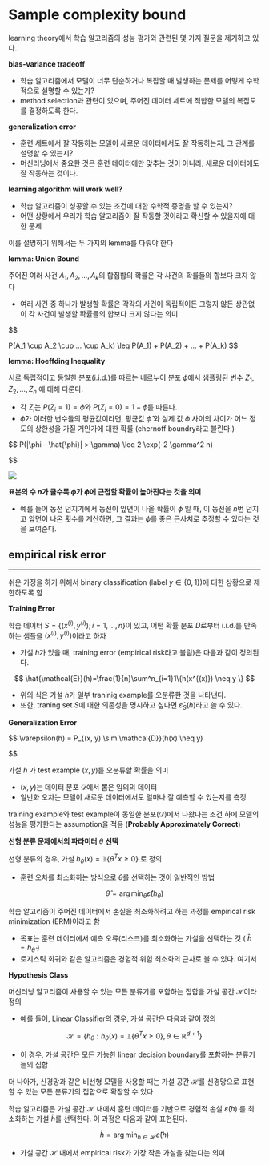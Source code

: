 
# Sample complexity bound

learning theory에서 학습 알고리즘의 성능 평가와 관련된 몇 가지 질문을 제기하고 있다.

**bias-variance tradeoff**

- 학습 알고리즘에서 모델이 너무 단순하거나 복잡할 때 발생하는 문제를 어떻게 수학적으로 설명할 수 있는가?
- method selection과 관련이 있으며, 주어진 데이터 세트에 적합한 모델의 복잡도를 결정하도록 한다.

**generalization error**

- 훈련 세트에서 잘 작동하는 모델이 새로운 데이터에서도 잘 작동하는지, 그 관계를 설명할 수 있는지?
- 머신러닝에서 중요한 것은 훈련 데이터에만 맞추는 것이 아니라, 새로운 데이터에도 잘 작동하는 것이다.

**learning algorithm will work well?**

- 학습 알고리즘이 성공할 수 있는 조건에 대한 수학적 증명을 할 수 있는지?
- 어떤 상황에서 우리가 학습 알고리즘이 잘 작동할 것이라고 확신할 수 있을지에 대한 문제

이를 설명하기 위해서는 두 가지의 lemma를 다뤄야 한다

**lemma: Union Bound**

주어진 여러 사건 $A_1, A_2, ..., A_k$의 합집합의 확률은 각 사건의 확률들의 합보다 크지 않다

- 여러 사건 중 하나가 발생할 확률은 각각의 사건이 독립적이든 그렇지 않든 상관없이 각 사건이 발생할 확률들의 합보다 크지 않다는 의미

$$

P(A_1 \cup A_2 \cup ... \cup A_k) \leq P(A_1) + P(A_2) + ... + P(A_k) $$

**lemma: Hoeffding Inequality**

서로 독립적이고 동일한 분포(i.i.d.)를 따르는 베르누이 분포 $\phi$에서 샘플링된 변수 $Z_1, Z_2, ..., Z_n$ 에 대해 다룬다.

- 각 $Z_i$는 $P(Z_i = 1) = \phi$와 $P(Z_i = 0) = 1 - \phi$를 따른다.
- $\hat{\phi}$가 이러한 변수들의 평균값이라면, 평균값 $\hat{\phi}$ 와 실제 값 $\phi$ 사이의 차이가 어느 정도의 상한성을 가질 거인가에 대한 확률 (chernoff boundry라고 불린다.)

$$ P(|\phi - \hat{\phi}| > \gamma) \leq 2 \exp(-2 \gamma^2 n)

$$

![](https://i.imgur.com/bxMYHGX.png)


**표본의 수 $n$가 클수록 $\hat{\phi}$가 $\phi$에 근접할 확률이 높아진다는 것을 의미**

- 예를 들어 동전 던지기에서 동전이 앞면이 나올 확률이 $\phi$ 일 때, 이 동전을 $n$번 던지고 앞면이 나온 횟수를 계산하면, 그 결과는 $\phi$를 좋은 근사치로 추정할 수 있다는 것을 보여준다.

## empirical risk error

---

쉬운 가정을 하기 위해서 binary classification ($\text{label }y \in \{0,1\}$)에 대한 상황으로 제한하도록 함

**Training Error**

학습 데이터 $S = \{(x^{(i)},y^{(i)});i=1, \dots, n\}$이 있고, 어떤 확률 분포 $D$로부터 i.i.d.를 만족하는 샘플을 $(x^{(i)},y^{(i)})$이라고 하자

- 가설 $h$가 있을 때, training error (empirical risk라고 불림)은 다음과 같이 정의된다.

$$ \hat{\mathcal{E}}(h)=\frac{1}{n}\sum^n_{i=1}1\{h(x^{(x)}) \neq y \} $$

- 위의 식은 가설 $h$가 일부 traninig example를 오분류한 것을 나타낸다.
- 또한, traning set $S$에 대한 의존성을 명시하고 싶다면 $\hat{\varepsilon}_S(h)$라고 쓸 수 있다.

**Generalization Error**

$$ \varepsilon(h) = P_{(x, y) \sim \mathcal{D}}(h(x) \neq y)

$$

가설 $h$ 가 test example $(x, y)$를 오분류할 확률을 의미

- $(x, y)$는 데이터 분포 $\mathcal{D}$에서 뽑은 임의의 데이터
- 일반화 오차는 모델이 새로운 데이터에서도 얼마나 잘 예측할 수 있는지를 측정

training example와 test example이 동일한 분포($\mathcal{D}$)에서 나왔다는 조건 하에 모델의 성능을 평가한다는 assumption을 적용 (**Probably Approximately Correct**)

**선형 분류 문제에서의 파라미터** $\theta$ **선택**

선형 분류의 경우, 가설 $h_{\theta}(x) = \mathbb{1}\{\theta^T x \geq 0\}$ 로 정의

- 훈련 오차를 최소화하는 방식으로 $\theta$를 선택하는 것이 일반적인 방법

$$ \hat{\theta} = \arg \min_{\theta} \hat{\varepsilon}(h_{\theta}) $$

학습 알고리즘이 주어진 데이터에서 손실을 최소화하려고 하는 과정를 empirical risk minimization (ERM)이라고 함

- 목표는 훈련 데이터에서 예측 오류(리스크)를 최소화하는 가설을 선택하는 것 ( $\hat{h}=h_{\hat{\theta}}$ )
- 로지스틱 회귀와 같은 알고리즘은 경험적 위험 최소화의 근사로 볼 수 있다. 여기서

**Hypothesis Class**

머신러닝 알고리즘이 사용할 수 있는 모든 분류기를 포함하는 집합을 가설 공간 $\mathcal{H}$이라 정의

- 예를 들어, Linear Classifier의 경우, 가설 공간은 다음과 같이 정의

$$ \mathcal{H} = \{ h_{\theta} : h_{\theta}(x) = \mathbb{1}\{\theta^T x \geq 0\}, \theta \in \mathbb{R}^{d+1} \} $$

- 이 경우, 가설 공간은 모든 가능한 linear decision boundary를 포함하는 분류기들의 집합

더 나아가, 신경망과 같은 비선형 모델을 사용할 때는 가설 공간 $\mathcal{H}$를 신경망으로 표현할 수 있는 모든 분류기의 집합으로 확장할 수 있다

학습 알고리즘은 가설 공간 $\mathcal{H}$ 내에서 훈련 데이터를 기반으로 경험적 손실 $\hat{\varepsilon}(h)$ 를 최소화하는 가설 $\hat{h}$를 선택한다. 이 과정은 다음과 같이 표현된다.

$$ \hat{h} = \arg \min_{h \in \mathcal{H}} \hat{\varepsilon}(h) $$

- 가설 공간 $\mathcal{H}$ 내에서 empirical risk가 가장 작은 가설을 찾는다는 의미